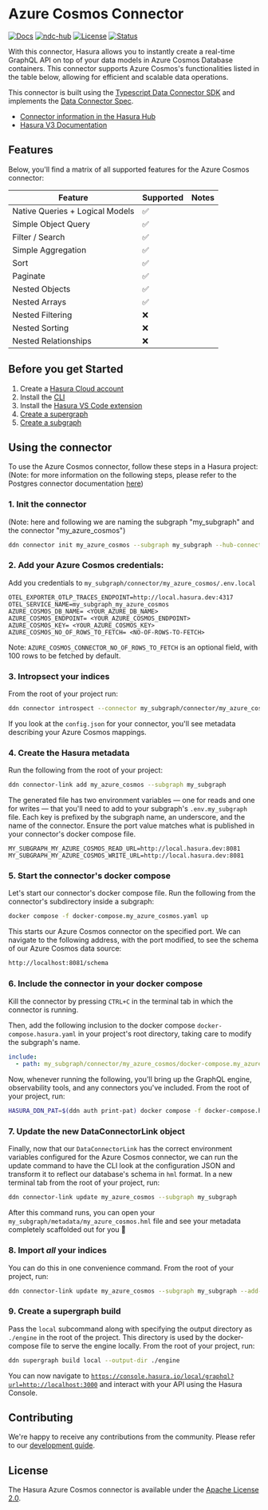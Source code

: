 # Azure Cosmos Connector

[![Docs](https://img.shields.io/badge/docs-v3.x-brightgreen.svg?style=flat)](https://hasura.io/docs/3.0/latest/connectors/azure-cosmos/)
[![ndc-hub](https://img.shields.io/badge/ndc--hub-azure--cosmos-blue.svg?style=flat)](https://hasura.io/connectors/azure-cosmos)
[![License](https://img.shields.io/badge/license-Apache--2.0-purple.svg?style=flat)](LICENSE.txt)
[![Status](https://img.shields.io/badge/status-alpha-yellow.svg?style=flat)](./readme.md)

With this connector, Hasura allows you to instantly create a real-time GraphQL API on top of your data models in Azure Cosmos Database containers. This connector supports Azure Cosmos's functionalities listed in the table below, allowing for efficient and scalable data operations.

This connector is built using the [Typescript Data Connector SDK](https://github.com/hasura/ndc-sdk-typescript) and implements the [Data Connector Spec](https://github.com/hasura/ndc-spec).

- [Connector information in the Hasura Hub](https://hasura.io/connectors/azure-cosmos)
- [Hasura V3 Documentation](https://hasura.io/docs/3.0)

## Features

Below, you'll find a matrix of all supported features for the Azure Cosmos connector:

| Feature                         | Supported | Notes |
| ------------------------------- | --------- | ----- |
| Native Queries + Logical Models |    ✅     |       |
| Simple Object Query             |    ✅     |       |
| Filter / Search                 |    ✅     |       |
| Simple Aggregation              |    ✅     |       |
| Sort                            |    ✅     |       |
| Paginate                        |    ✅     |       |
| Nested Objects                  |    ✅     |       |
| Nested Arrays                   |    ✅     |       |
| Nested Filtering                |    ❌     |       |
| Nested Sorting                  |    ❌     |       |
| Nested Relationships            |    ❌     |       |


## Before you get Started

1. Create a [Hasura Cloud account](https://console.hasura.io)
2. Install the [CLI](https://hasura.io/docs/3.0/cli/installation/)
3. Install the [Hasura VS Code extension](https://marketplace.visualstudio.com/items?itemName=HasuraHQ.hasura)
4. [Create a supergraph](https://hasura.io/docs/3.0/getting-started/init-supergraph)
5. [Create a subgraph](https://hasura.io/docs/3.0/getting-started/init-subgraph)

## Using the connector

To use the Azure Cosmos connector, follow these steps in a Hasura project:
(Note: for more information on the following steps, please refer to the Postgres connector documentation [here](https://hasura.io/docs/3.0/getting-started/connect-to-data/connect-a-source))


### 1. Init the connector
(Note: here and following we are naming the subgraph "my_subgraph" and the connector "my_azure_cosmos")

   ```bash
   ddn connector init my_azure_cosmos --subgraph my_subgraph --hub-connector hasura/azure-cosmos
   ```

### 2. Add your Azure Cosmos credentials:

Add you credentials to `my_subgraph/connector/my_azure_cosmos/.env.local`

```env title="my_subgraph/connector/my_azure_cosmos/.env.local"
OTEL_EXPORTER_OTLP_TRACES_ENDPOINT=http://local.hasura.dev:4317
OTEL_SERVICE_NAME=my_subgraph_my_azure_cosmos
AZURE_COSMOS_DB_NAME= <YOUR_AZURE_DB_NAME>
AZURE_COSMOS_ENDPOINT= <YOUR_AZURE_COSMOS_ENDPOINT>
AZURE_COSMOS_KEY= <YOUR_AZURE_COSMOS_KEY>
AZURE_COSMOS_NO_OF_ROWS_TO_FETCH= <NO-OF-ROWS-TO-FETCH>
```

Note: `AZURE_COSMOS_CONNECTOR_NO_OF_ROWS_TO_FETCH` is an optional field, with 100 rows to be fetched by default.

### 3. Intropsect your indices

From the root of your project run:

```bash title="From the root of your project run:"
ddn connector introspect --connector my_subgraph/connector/my_azure_cosmos/connector.yaml
```

If you look at the `config.json` for your connector, you'll see metadata describing your Azure Cosmos mappings.

### 4. Create the Hasura metadata

Run the following from the root of your project:

```bash title="Run the following from the root of your project:"
ddn connector-link add my_azure_cosmos --subgraph my_subgraph
```

The generated file has two environment variables — one for reads and one for writes — that you'll need to add to your
subgraph's `.env.my_subgraph` file. Each key is prefixed by the subgraph name, an underscore, and the name of the
connector. Ensure the port value matches what is published in your connector's docker compose file.

```env title="my_subgraph/.env.my_subgraph"
MY_SUBGRAPH_MY_AZURE_COSMOS_READ_URL=http://local.hasura.dev:8081
MY_SUBGRAPH_MY_AZURE_COSMOS_WRITE_URL=http://local.hasura.dev:8081
```

### 5. Start the connector's docker compose

Let's start our connector's docker compose file. Run the following from the connector's subdirectory inside a subgraph:

```bash title="Run the following from the connector's subdirectory inside a subgraph:"
docker compose -f docker-compose.my_azure_cosmos.yaml up
```

This starts our Azure Cosmos connector on the specified port. We can navigate to the following address, with the port
modified, to see the schema of our Azure Cosmos data source:

```bash
http://localhost:8081/schema
```

### 6. Include the connector in your docker compose

Kill the connector by pressing `CTRL+C` in the terminal tab in which the connector is running.

Then, add the following inclusion to the docker compose `docker-compose.hasura.yaml` in your project's root directory, taking care to modify the
subgraph's name.

```yaml title="docker-compose.hasura.yaml"
include:
  - path: my_subgraph/connector/my_azure_cosmos/docker-compose.my_azure_cosmos.yaml
```

Now, whenever running the following, you'll bring up the GraphQL engine, observability tools, and any connectors you've
included. From the root of your project, run:

```bash title="From the root of your project, run:"
HASURA_DDN_PAT=$(ddn auth print-pat) docker compose -f docker-compose.hasura.yaml watch
```

### 7. Update the new DataConnectorLink object

Finally, now that our `DataConnectorLink` has the correct environment variables configured for the Azure Cosmos connector,
we can run the update command to have the CLI look at the configuration JSON and transform it to reflect our database's
schema in `hml` format. In a new terminal tab from the root of your project, run:

```bash title="From the root of your project, run:"
ddn connector-link update my_azure_cosmos --subgraph my_subgraph
```

After this command runs, you can open your `my_subgraph/metadata/my_azure_cosmos.hml` file and see your metadata completely
scaffolded out for you 🎉

### 8. Import _all_ your indices

You can do this in one convenience command. From the root of your project, run:

```bash title="From the root of your project, run:"
ddn connector-link update my_azure_cosmos --subgraph my_subgraph --add-all-resources
```

### 9. Create a supergraph build

Pass the `local` subcommand along with specifying the output directory as `./engine` in the root of the project. This
directory is used by the docker-compose file to serve the engine locally. From the root of your project, run:

```bash title="From the root of your project, run:"
ddn supergraph build local --output-dir ./engine
```

You can now navigate to
[`https://console.hasura.io/local/graphql?url=http://localhost:3000`](https://console.hasura.io/local/graphql?url=http://localhost:3000)
and interact with your API using the Hasura Console.

## Contributing

We're happy to receive any contributions from the community. Please refer to our [development guide](./docs/development.md).

## License

The Hasura Azure Cosmos connector is available under the [Apache License 2.0](https://www.apache.org/licenses/LICENSE-2.0).
